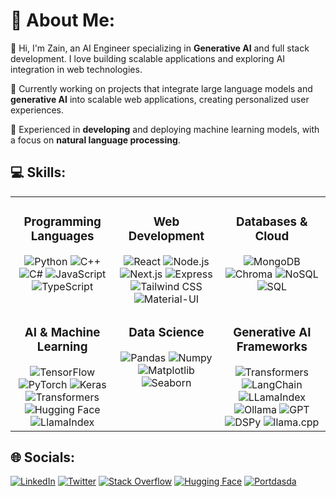 # 💫 About Me:

👋 Hi, I'm Zain, an AI Engineer specializing in **Generative AI** and full stack development. I love building scalable applications and exploring AI integration in web technologies.

🚀 Currently working on projects that integrate large language models and **generative AI** into scalable web applications, creating personalized user experiences.

🤖 Experienced in **developing** and deploying machine learning models, with a focus on **natural language processing**.

## 💻 Skills:

<!--
<div style="display: flex; flex-wrap: wrap; justify-content: space-evenly;">
  
  [![Python](https://img.shields.io/badge/-Python-blue?style=for-the-badge&logo=python&logoColor=white)](https://www.python.org/)
  [![C++](https://img.shields.io/badge/-C++-blue?style=for-the-badge&logo=c%2B%2B&logoColor=white)](https://isocpp.org/)
  [![C#](https://img.shields.io/badge/-C%23-blue?style=for-the-badge&logo=c-sharp&logoColor=white)](https://docs.microsoft.com/en-us/dotnet/csharp/)
  [![JavaScript](https://img.shields.io/badge/-JavaScript-yellow?style=for-the-badge&logo=javascript&logoColor=white)](https://developer.mozilla.org/en-US/docs/Web/JavaScript)
  [![TypeScript](https://img.shields.io/badge/-TypeScript-blue?style=for-the-badge&logo=typescript&logoColor=white)](https://www.typescriptlang.org/)
  [![React](https://img.shields.io/badge/-React-blue?style=for-the-badge&logo=react&logoColor=white)](https://reactjs.org/)
  [![Node.js](https://img.shields.io/badge/-Node.js-green?style=for-the-badge&logo=node.js&logoColor=white)](https://nodejs.org/)
  [![Next.js](https://img.shields.io/badge/-Next.js-black?style=for-the-badge&logo=next.js&logoColor=white)](https://nextjs.org/)
  [![Express](https://img.shields.io/badge/-Express-lightgrey?style=for-the-badge&logo=express&logoColor=white)](https://expressjs.com/)
  [![MongoDB](https://img.shields.io/badge/-MongoDB-green?style=for-the-badge&logo=mongodb&logoColor=white)](https://www.mongodb.com/)
  [![NoSQL](https://img.shields.io/badge/-NoSQL-green?style=for-the-badge&logo=mongodb&logoColor=white)](https://www.mongodb.com/nosql-explained)
  [![SQL](https://img.shields.io/badge/-SQL-lightgrey?style=for-the-badge&logo=sql&logoColor=white)](https://www.w3schools.com/sql/)
  [![CSS](https://img.shields.io/badge/-CSS-blue?style=for-the-badge&logo=css3&logoColor=white)](https://developer.mozilla.org/en-US/docs/Web/CSS)
  [![HTML](https://img.shields.io/badge/-HTML-orange?style=for-the-badge&logo=html5&logoColor=white)](https://developer.mozilla.org/en-US/docs/Web/HTML)
  [![Tailwind CSS](https://img.shields.io/badge/-Tailwind_CSS-blue?style=for-the-badge&logo=tailwind-css&logoColor=white)](https://tailwindcss.com/)
  [![Material-UI](https://img.shields.io/badge/-Material_UI-blue?style=for-the-badge&logo=material-ui&logoColor=white)](https://material-ui.com/)
  [![Jupyter](https://img.shields.io/badge/-Jupyter-ff6f00?style=for-the-badge&logo=jupyter&logoColor=white)](https://jupyter.org/)
  [![Pandas](https://img.shields.io/badge/-Pandas-lightgrey?style=for-the-badge&logo=pandas&logoColor=white)](https://pandas.pydata.org/)
  [![Numpy](https://img.shields.io/badge/-Numpy-blue?style=for-the-badge&logo=numpy&logoColor=white)](https://numpy.org/)
  [![Matplotlib](https://img.shields.io/badge/-Matplotlib-lightgrey?style=for-the-badge&logo=matplotlib&logoColor=white)](https://matplotlib.org/)
  [![Seaborn](https://img.shields.io/badge/-Seaborn-blue?style=for-the-badge&logo=seaborn&logoColor=white)](https://seaborn.pydata.org/)
  [![Flask](https://img.shields.io/badge/-Flask-black?style=for-the-badge&logo=flask&logoColor=white)](https://flask.palletsprojects.com/)
  [![PyTorch](https://img.shields.io/badge/-PyTorch-orange?style=for-the-badge&logo=pytorch&logoColor=white)](https://pytorch.org/)
  [![TensorFlow](https://img.shields.io/badge/-TensorFlow-orange?style=for-the-badge&logo=tensorflow&logoColor=white)](https://www.tensorflow.org/)
  [![Keras](https://img.shields.io/badge/-Keras-red?style=for-the-badge&logo=keras&logoColor=white)](https://keras.io/)
  [![Transformers](https://img.shields.io/badge/-Transformers-yellow?style=for-the-badge&logo=huggingface&logoColor=white)](https://huggingface.co/transformers/)
  [![Hugging Face](https://img.shields.io/badge/-Hugging_Face-yellow?style=for-the-badge&logo=huggingface&logoColor=white)](https://huggingface.co/)
  [![LangChain](https://img.shields.io/badge/-LangChain-blue?style=for-the-badge&logo=chainlink&logoColor=white)](https://langchain.org/)
  [![DSPy](https://img.shields.io/badge/-DSPy-blue?style=for-the-badge&logo=dsp&logoColor=white)](https://github.com/stanfordnlp/dspy)
  [![LlamaIndex](https://img.shields.io/badge/-LlamaIndex-green?style=for-the-badge&logo=llama&logoColor=white)](https://www.llamaindex.ai/)
  [![GPT](https://img.shields.io/badge/-GPT-lightgrey?style=for-the-badge&logo=openai&logoColor=white)](https://openai.com/)
  [![llama.cpp](https://img.shields.io/badge/-llama.cpp-orange?style=for-the-badge&logo=llama&logoColor=white)](https://github.com/ggerganov/llama.cpp)
  [![Ollama](https://img.shields.io/badge/-Ollama-purple?style=for-the-badge&logo=ollama&logoColor=white)](https://ollama.com/)
  [![Bootstrap](https://img.shields.io/badge/-Bootstrap-blueviolet?style=for-the-badge&logo=bootstrap&logoColor=white)](https://getbootstrap.com/)
  [![Vercel](https://img.shields.io/badge/-Vercel-black?style=for-the-badge&logo=vercel&logoColor=white)](https://vercel.com/)
</div>

-->


<table>
  <tr>
    <td valign="top" width="33%">
      <h3 align="center">Programming Languages</h3>
      <div align="center">
        <img src="https://img.shields.io/badge/-Python-blue?style=for-the-badge&logo=python&logoColor=white" alt="Python" />
        <img src="https://img.shields.io/badge/-C++-blue?style=for-the-badge&logo=c%2B%2B&logoColor=white" alt="C++" />
        <img src="https://img.shields.io/badge/-C%23-blue?style=for-the-badge&logo=c-sharp&logoColor=white" alt="C#" />
        <img src="https://img.shields.io/badge/-JavaScript-yellow?style=for-the-badge&logo=javascript&logoColor=white" alt="JavaScript" />
        <img src="https://img.shields.io/badge/-TypeScript-blue?style=for-the-badge&logo=typescript&logoColor=white" alt="TypeScript" />
      </div>
    </td>
    <td valign="top" width="33%">
      <h3 align="center">Web Development</h3>
      <div align="center">
        <img src="https://img.shields.io/badge/-React-blue?style=for-the-badge&logo=react&logoColor=white" alt="React" />
        <img src="https://img.shields.io/badge/-Node.js-green?style=for-the-badge&logo=node.js&logoColor=white" alt="Node.js" />
        <img src="https://img.shields.io/badge/-Next.js-black?style=for-the-badge&logo=next.js&logoColor=white" alt="Next.js" />
        <img src="https://img.shields.io/badge/-Express-lightgrey?style=for-the-badge&logo=express&logoColor=white" alt="Express" />
        <img src="https://img.shields.io/badge/-Tailwind_CSS-blue?style=for-the-badge&logo=tailwind-css&logoColor=white" alt="Tailwind CSS" />
        <img src="https://img.shields.io/badge/-Material_UI-blue?style=for-the-badge&logo=material-ui&logoColor=white" alt="Material-UI" />
      </div>
    </td>
    <td valign="top" width="33%">
      <h3 align="center">Databases & Cloud</h3>
      <div align="center">
        <img src="https://img.shields.io/badge/-MongoDB-green?style=for-the-badge&logo=mongodb&logoColor=white" alt="MongoDB" />
        <img src="https://img.shields.io/badge/Chroma-FF5733?style=for-the-badge&logo=chroma&logoColor=white" alt="Chroma" />
        <img src="https://img.shields.io/badge/-NoSQL-green?style=for-the-badge&logo=mongodb&logoColor=white" alt="NoSQL" />
        <img src="https://img.shields.io/badge/-SQL-lightgrey?style=for-the-badge&logo=sql&logoColor=white" alt="SQL" />
      </div>
    </td>
  </tr>
  <tr>
    <td valign="top" width="33%">
      <h3 align="center">AI & Machine Learning</h3>
      <div align="center">
        <img src="https://img.shields.io/badge/-TensorFlow-orange?style=for-the-badge&logo=tensorflow&logoColor=white" alt="TensorFlow" />
        <img src="https://img.shields.io/badge/-PyTorch-orange?style=for-the-badge&logo=pytorch&logoColor=white" alt="PyTorch" />
        <img src="https://img.shields.io/badge/-Keras-red?style=for-the-badge&logo=keras&logoColor=white" alt="Keras" />
        <img src="https://img.shields.io/badge/-Transformers-yellow?style=for-the-badge&logo=huggingface&logoColor=white" alt="Transformers" />
        <img src="https://img.shields.io/badge/-Hugging_Face-yellow?style=for-the-badge&logo=huggingface&logoColor=white" alt="Hugging Face" />
        <img src="https://img.shields.io/badge/-LlamaIndex-green?style=for-the-badge&logo=llama&logoColor=white" alt="LlamaIndex" />
      </div>
    </td>
    <td valign="top" width="33%">
      <h3 align="center">Data Science</h3>
      <div align="center">
        <img src="https://img.shields.io/badge/-Pandas-lightgrey?style=for-the-badge&logo=pandas&logoColor=white" alt="Pandas" />
        <img src="https://img.shields.io/badge/-Numpy-blue?style=for-the-badge&logo=numpy&logoColor=white" alt="Numpy" />
        <img src="https://img.shields.io/badge/-Matplotlib-lightgrey?style=for-the-badge&logo=matplotlib&logoColor=white" alt="Matplotlib" />
        <img src="https://img.shields.io/badge/-Seaborn-blue?style=for-the-badge&logo=seaborn&logoColor=white" alt="Seaborn" />
      </div>
<!--     </td>
    <td valign="top" width="33%">
      <h3 align="center">Development Tools</h3>
      <div align="center">
        <img src="https://img.shields.io/badge/-Jupyter-ff6f00?style=for-the-badge&logo=jupyter&logoColor=white" alt="Jupyter" />
        <img src="https://img.shields.io/badge/-Flask-black?style=for-the-badge&logo=flask&logoColor=white" alt="Flask" />
        <img src="https://img.shields.io/badge/-Vercel-black?style=for-the-badge&logo=vercel&logoColor=white" alt="Vercel" />
        <img src="https://img.shields.io/badge/-Bootstrap-blueviolet?style=for-the-badge&logo=bootstrap&logoColor=white" alt="Bootstrap" />
      </div>
    </td> -->



  <td valign="top" width="100%">
      <h3 align="center">Generative AI Frameworks</h3>
      <div align="center">
<!--         <img src="https://img.shields.io/badge/TensorFlow-FF6F00?style=for-the-badge&logo=tensorflow&logoColor=white" alt="TensorFlow" />
        <img src="https://img.shields.io/badge/PyTorch-EE4C2C?style=for-the-badge&logo=pytorch&logoColor=white" alt="PyTorch" />
        <img src="https://img.shields.io/badge/Keras-D00000?style=for-the-badge&logo=keras&logoColor=white" alt="Keras" />
        <img src="https://img.shields.io/badge/Hugging_Face-FFD21E?style=for-the-badge&logo=huggingface&logoColor=black" alt="Hugging Face" /> -->
        <img src="https://img.shields.io/badge/Transformers-FFDA1E?style=for-the-badge&logo=huggingface&logoColor=black" alt="Transformers" />
        <img src="https://img.shields.io/badge/LangChain-0052CC?style=for-the-badge&logo=langchain&logoColor=white" alt="LangChain" />
        <img src="https://img.shields.io/badge/LLamaIndex-008080?style=for-the-badge&logo=llama&logoColor=white" alt="LLamaIndex" />
        <img src="https://img.shields.io/badge/Ollama-800080?style=for-the-badge&logo=ollama&logoColor=white" alt="Ollama" />
        <img src="https://img.shields.io/badge/GPT-FFB6C1?style=for-the-badge&logo=openai&logoColor=black" alt="GPT" />
        <img src="https://img.shields.io/badge/DSPy-1E90FF?style=for-the-badge&logo=dspy&logoColor=white" alt="DSPy" />
        <img src="https://img.shields.io/badge/llama.cpp-FF4500?style=for-the-badge&logo=llama&logoColor=white" alt="llama.cpp" />
      </div>
    </td>
   </tr>
    
</table>







## 🌐 Socials:
[![LinkedIn](https://img.shields.io/badge/-LinkedIn-blue?style=for-the-badge&logo=linkedin&logoColor=white)](https://www.linkedin.com/in/zain-al-abidin-773a98243/) [![Twitter](https://img.shields.io/badge/-Twitter-blue?style=for-the-badge&logo=twitter&logoColor=white)](https://x.com/xcr_zain) [![Stack Overflow](https://img.shields.io/badge/-Stack_Overflow-F58025?style=for-the-badge&logo=stack-overflow&logoColor=white)](https://stackoverflow.com/users/23368530/zain-al-abidin) [![Hugging Face](https://img.shields.io/badge/-Hugging_Face-yellow?style=for-the-badge&logo=huggingface&logoColor=white)](https://huggingface.co/zain2983) [![Portdasda](https://img.shields.io/badge/-Portfolio-black?style=for-the-badge&logo=framer&logoColor=white)](https://huggingface.co/zain2983)

